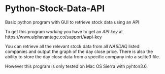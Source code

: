 # Python-Stock-Data-API
Basic python program with GUI to retrieve stock data using an API


To get this program *working* you have to get an *API key* at https://www.alphavantage.co/support/#api-key

You can retrieve all the relevant stock data from all *NASDAQ* listed companies and output the graph of the day close price. There is also the ability to store the day close data from a specific company into a sqlite3 file. 

However this program is only tested on Mac OS Sierra with pyhton3.6.
